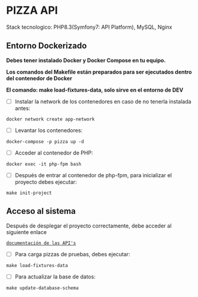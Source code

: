 # PIZZA API

Stack tecnologico: PHP8.3(Symfony7: API Platform), MySQL, Nginx

## Entorno Dockerizado

**Debes tener instalado Docker y Docker Compose en tu equipo.**

**Los comandos del Makefile están preparados para ser ejecutados dentro del contenedor de Docker**

**El comando: make load-fixtures-data, solo sirve en el entorno de DEV**

- [ ] Instalar la network de los contenedores en caso de no tenerla instalada antes:

```shell
docker network create app-network
```

- [ ] Levantar los contenedores:

```shell
docker-compose -p pizza up -d
```

- [ ] Acceder al contenedor de PHP:

```shell
docker exec -it php-fpm bash 
```

- [ ] Después de entrar al contenedor de php-fpm, para inicializar el proyecto debes ejecutar:

```shell
make init-project
```

## Acceso al sistema

Después de desplegar el proyecto correctamente, debe acceder al siguiente enlace

[`documentación de las API's`](http://localhost:8080/api)

- [ ] Para carga pizzas de pruebas, debes ejecutar:

```shell
make load-fixtures-data
```

- [ ] Para actualizar la base de datos:

```shell
make update-database-schema
```